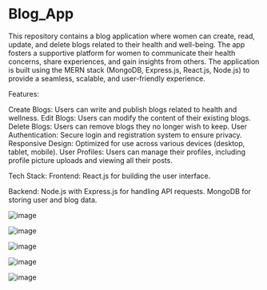 # Blog_App

This repository contains a blog application where women can create, read, update, and delete blogs related to their health and well-being. The app fosters a supportive platform for women to communicate their health concerns, share experiences, and gain insights from others. The application is built using the MERN stack (MongoDB, Express.js, React.js, Node.js) to provide a seamless, scalable, and user-friendly experience.

Features:

Create Blogs: Users can write and publish blogs related to health and wellness.
Edit Blogs: Users can modify the content of their existing blogs.
Delete Blogs: Users can remove blogs they no longer wish to keep.
User Authentication: Secure login and registration system to ensure privacy.
Responsive Design: Optimized for use across various devices (desktop, tablet, mobile).
User Profiles: Users can manage their profiles, including profile picture uploads and viewing all their posts.


Tech Stack:
Frontend:
React.js for building the user interface.

Backend:
Node.js with Express.js for handling API requests.
MongoDB for storing user and blog data.

![image](https://github.com/user-attachments/assets/4c620cd8-dbfd-4040-9146-ba30ff78148d)

![image](https://github.com/user-attachments/assets/6608c639-379b-44c5-bf22-b529a1b497a0)

![image](https://github.com/user-attachments/assets/832d5884-92d7-40d6-8079-e5d8dd88d755)

![image](https://github.com/user-attachments/assets/f11a3775-34ea-4193-a73a-bb742089bdc6)

![image](https://github.com/user-attachments/assets/f225b14b-c59b-4bb0-9d2d-0205ef790459)



